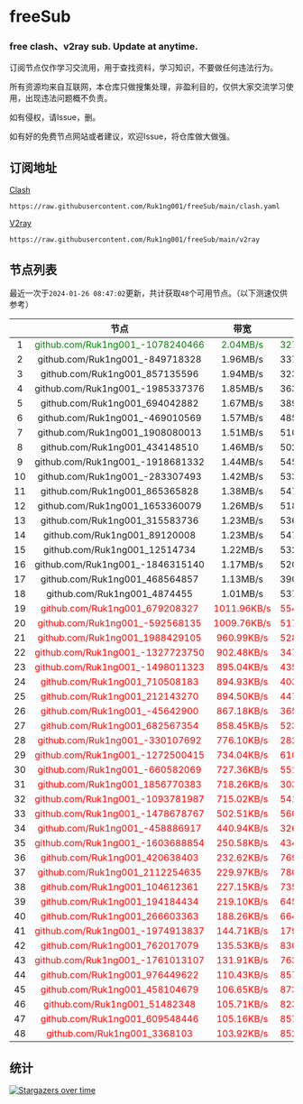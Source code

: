 # freeSub
### free clash、v2ray sub. Update at anytime.

订阅节点仅作学习交流用，用于查找资料，学习知识，不要做任何违法行为。

所有资源均来自互联网，本仓库只做搜集处理，非盈利目的，仅供大家交流学习使用，出现违法问题概不负责。

如有侵权，请Issue，删。

如有好的免费节点网站或者建议，欢迎Issue，将仓库做大做强。

## 订阅地址
[Clash](https://raw.githubusercontent.com/Ruk1ng001/freeSub/main/clash.yaml)
```
https://raw.githubusercontent.com/Ruk1ng001/freeSub/main/clash.yaml
```
[V2ray](https://raw.githubusercontent.com/Ruk1ng001/freeSub/main/v2ray)
```
https://raw.githubusercontent.com/Ruk1ng001/freeSub/main/v2ray
```

## 节点列表

最近一次于`2024-01-26 08:47:02`更新，共计获取`48`个可用节点。（以下测速仅供参考）

|  | 节点 | 带宽 | 延迟 |
|:-:|:--:|:--:|:--:|
 | 1 | <font color=green>github.com/Ruk1ng001_-1078240466</font> | <font color=green>2.04MB/s</font> | <font color=green>327.00ms</font> |
 | 2 | github.com/Ruk1ng001_-849718328 | 1.96MB/s | 337.00ms |
 | 3 | github.com/Ruk1ng001_857135596 | 1.94MB/s | 323.00ms |
 | 4 | github.com/Ruk1ng001_-1985337376 | 1.85MB/s | 363.00ms |
 | 5 | github.com/Ruk1ng001_694042882 | 1.67MB/s | 389.00ms |
 | 6 | github.com/Ruk1ng001_-469010569 | 1.57MB/s | 485.00ms |
 | 7 | github.com/Ruk1ng001_1908080013 | 1.51MB/s | 510.00ms |
 | 8 | github.com/Ruk1ng001_434148510 | 1.46MB/s | 502.00ms |
 | 9 | github.com/Ruk1ng001_-1918681332 | 1.44MB/s | 545.00ms |
 | 10 | github.com/Ruk1ng001_-283307493 | 1.42MB/s | 533.00ms |
 | 11 | github.com/Ruk1ng001_865365828 | 1.38MB/s | 547.00ms |
 | 12 | github.com/Ruk1ng001_1653360079 | 1.26MB/s | 518.00ms |
 | 13 | github.com/Ruk1ng001_315583736 | 1.23MB/s | 536.00ms |
 | 14 | github.com/Ruk1ng001_89120008 | 1.23MB/s | 547.00ms |
 | 15 | github.com/Ruk1ng001_12514734 | 1.22MB/s | 532.00ms |
 | 16 | github.com/Ruk1ng001_-1846315140 | 1.17MB/s | 520.00ms |
 | 17 | github.com/Ruk1ng001_468564857 | 1.13MB/s | 390.00ms |
 | 18 | github.com/Ruk1ng001_4874455 | 1.01MB/s | 537.00ms |
 | 19 | <font color=red>github.com/Ruk1ng001_679208327</font> | <font color=red>1011.96KB/s</font> | <font color=red>554.00ms</font> |
 | 20 | <font color=red>github.com/Ruk1ng001_-592568135</font> | <font color=red>1009.76KB/s</font> | <font color=red>517.00ms</font> |
 | 21 | <font color=red>github.com/Ruk1ng001_1988429105</font> | <font color=red>960.99KB/s</font> | <font color=red>528.00ms</font> |
 | 22 | <font color=red>github.com/Ruk1ng001_-1327723750</font> | <font color=red>902.48KB/s</font> | <font color=red>347.00ms</font> |
 | 23 | <font color=red>github.com/Ruk1ng001_-1498011323</font> | <font color=red>895.04KB/s</font> | <font color=red>435.00ms</font> |
 | 24 | <font color=red>github.com/Ruk1ng001_710508183</font> | <font color=red>894.93KB/s</font> | <font color=red>403.00ms</font> |
 | 25 | <font color=red>github.com/Ruk1ng001_212143270</font> | <font color=red>894.50KB/s</font> | <font color=red>447.00ms</font> |
 | 26 | <font color=red>github.com/Ruk1ng001_-45642900</font> | <font color=red>867.18KB/s</font> | <font color=red>365.00ms</font> |
 | 27 | <font color=red>github.com/Ruk1ng001_682567354</font> | <font color=red>858.45KB/s</font> | <font color=red>523.00ms</font> |
 | 28 | <font color=red>github.com/Ruk1ng001_-330107692</font> | <font color=red>776.10KB/s</font> | <font color=red>282.00ms</font> |
 | 29 | <font color=red>github.com/Ruk1ng001_-1272500415</font> | <font color=red>734.04KB/s</font> | <font color=red>610.00ms</font> |
 | 30 | <font color=red>github.com/Ruk1ng001_-660582069</font> | <font color=red>727.36KB/s</font> | <font color=red>551.00ms</font> |
 | 31 | <font color=red>github.com/Ruk1ng001_1856770383</font> | <font color=red>718.26KB/s</font> | <font color=red>303.00ms</font> |
 | 32 | <font color=red>github.com/Ruk1ng001_-1093781987</font> | <font color=red>715.02KB/s</font> | <font color=red>541.00ms</font> |
 | 33 | <font color=red>github.com/Ruk1ng001_-1478678767</font> | <font color=red>502.51KB/s</font> | <font color=red>560.00ms</font> |
 | 34 | <font color=red>github.com/Ruk1ng001_-458886917</font> | <font color=red>440.94KB/s</font> | <font color=red>326.00ms</font> |
 | 35 | <font color=red>github.com/Ruk1ng001_-1603688854</font> | <font color=red>250.58KB/s</font> | <font color=red>434.00ms</font> |
 | 36 | <font color=red>github.com/Ruk1ng001_420638403</font> | <font color=red>232.62KB/s</font> | <font color=red>769.00ms</font> |
 | 37 | <font color=red>github.com/Ruk1ng001_2112254635</font> | <font color=red>229.97KB/s</font> | <font color=red>780.00ms</font> |
 | 38 | <font color=red>github.com/Ruk1ng001_104612361</font> | <font color=red>227.15KB/s</font> | <font color=red>735.00ms</font> |
 | 39 | <font color=red>github.com/Ruk1ng001_194184434</font> | <font color=red>219.10KB/s</font> | <font color=red>645.00ms</font> |
 | 40 | <font color=red>github.com/Ruk1ng001_266603363</font> | <font color=red>188.26KB/s</font> | <font color=red>664.00ms</font> |
 | 41 | <font color=red>github.com/Ruk1ng001_-1974913837</font> | <font color=red>144.71KB/s</font> | <font color=red>179.00ms</font> |
 | 42 | <font color=red>github.com/Ruk1ng001_762017079</font> | <font color=red>135.53KB/s</font> | <font color=red>830.00ms</font> |
 | 43 | <font color=red>github.com/Ruk1ng001_-1761013107</font> | <font color=red>131.91KB/s</font> | <font color=red>763.00ms</font> |
 | 44 | <font color=red>github.com/Ruk1ng001_976449622</font> | <font color=red>110.43KB/s</font> | <font color=red>857.00ms</font> |
 | 45 | <font color=red>github.com/Ruk1ng001_458104679</font> | <font color=red>106.65KB/s</font> | <font color=red>873.00ms</font> |
 | 46 | <font color=red>github.com/Ruk1ng001_51482348</font> | <font color=red>105.71KB/s</font> | <font color=red>823.00ms</font> |
 | 47 | <font color=red>github.com/Ruk1ng001_609548446</font> | <font color=red>105.16KB/s</font> | <font color=red>857.00ms</font> |
 | 48 | <font color=red>github.com/Ruk1ng001_3368103</font> | <font color=red>103.92KB/s</font> | <font color=red>852.00ms</font> |


## 统计

[![Stargazers over time](https://starchart.cc/Ruk1ng001/freeSub.svg)](https://starchart.cc/Ruk1ng001/freeSub)